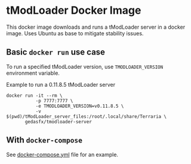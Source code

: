 # tModLoader Docker Image

This docker image downloads and runs a tModLoader server in a docker image. Uses Ubuntu as base to mitigate stability issues.

## Basic `docker run` use case

To run a specified tModLoader version, use `TMODLOADER_VERSION` environment variable.

Example to run a 0.11.8.5 tModLoader server

```
docker run -it --rm \
           -p 7777:7777 \
           -e TMODLOADER_VERSION=v0.11.8.5 \
           -v $(pwd)/tModLoader_server_files:/root/.local/share/Terraria \
       gedasfx/tmodloader-server
```

## With `docker-compose`

See [docker-compose.yml](./docker-compose.yml) file for an example.
